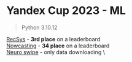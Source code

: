 # Yandex Cup 2023 - ML
> Python 3.10.12

[RecSys](./recsys/) - **3rd place** on a leaderboard \
[Nowcasting](./nowcasting/) - **34 place** on a leaderboard \
[Neuro swipe](./neuro_swipe/) - only data downloading \ 